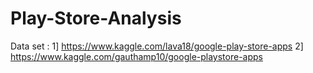 # Play-Store-Analysis

Data set : 1] https://www.kaggle.com/lava18/google-play-store-apps
          2] https://www.kaggle.com/gauthamp10/google-playstore-apps
